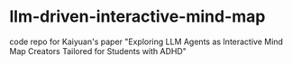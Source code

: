 # llm-driven-interactive-mind-map
code repo for Kaiyuan's paper "Exploring LLM Agents as Interactive Mind Map Creators Tailored for Students with ADHD"

